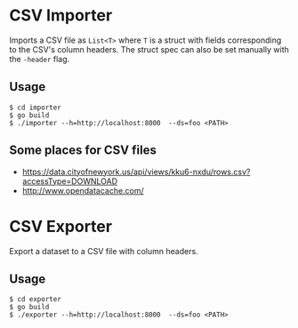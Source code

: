 # CSV Importer

Imports a CSV file as `List<T>` where `T` is a struct with fields corresponding to the CSV's column headers. The struct spec can also be set manually with the `-header` flag.

## Usage

```
$ cd importer
$ go build
$ ./importer --h=http://localhost:8000  --ds=foo <PATH>
```

## Some places for CSV files

- https://data.cityofnewyork.us/api/views/kku6-nxdu/rows.csv?accessType=DOWNLOAD
- http://www.opendatacache.com/

# CSV Exporter

Export a dataset to a CSV file with column headers.

## Usage

```
$ cd exporter
$ go build
$ ./exporter --h=http://localhost:8000  --ds=foo <PATH>
```
